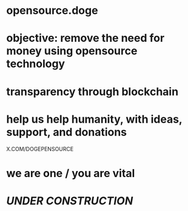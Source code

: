 # opensource.doge

# objective: remove the need for money using opensource technology 

# transparency through blockchain


# help us help humanity, with ideas, support, and donations



X.COM/DOGEPENSOURCE


# we are one / you are vital 



# *UNDER CONSTRUCTION*




